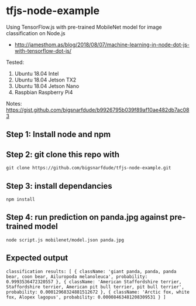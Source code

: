 # tfjs-node-example

Using TensorFlow.js with pre-trained MobileNet model for image classification on Node.js

* http://jamesthom.as/blog/2018/08/07/machine-learning-in-node-dot-js-with-tensorflow-dot-js/

Tested:
1. Ubuntu 18.04 Intel
2. Ubuntu 18.04 Jetson TX2
3. Ubuntu 18.04 Jetson Nano
4. Raspbian Raspberry Pi4

Notes:
https://gist.github.com/bigsnarfdude/b9926795b039f89af10ae482db7ac083

## Step 1: Install node and npm

## Step 2: git clone this repo with

`git clone https://github.com/bigsnarfdude/tfjs-node-example.git `

## Step 3: install dependancies

`npm install`

## Step 4: run prediction on panda.jpg against pre-trained model

`node script.js mobilenet/model.json panda.jpg`


## Expected output

`classification results: [ { className:
     'giant panda, panda, panda bear, coon bear, Ailuropoda melanoleuca',
    probability: 0.9993536472320557 },
  { className:
     'American Staffordshire terrier, Staffordshire terrier, American pit bull terrier, pit bull terrier',
    probability: 0.00012968324881512672 },
  { className: 'Arctic fox, white fox, Alopex lagopus',
    probability: 0.00008463481208309531 } ]`
